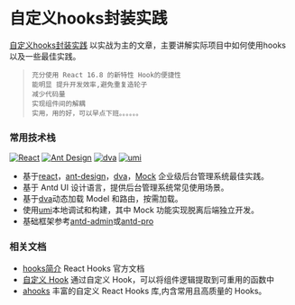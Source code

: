 # 自定义hooks封装实践

[自定义hooks封装实践](https://tla-king.github.io/pt) 以实战为主的文章，主要讲解实际项目中如何使用hooks以及一些最佳实践。

>     充分使用 React 16.8 的新特性 Hook的便捷性
>     能明显 提升开发效率,避免重复造轮子
>     减少代码量
>     实现组件间的解耦
>     实用，用的好，可以早点下班。。。。。。

### 常用技术栈

[![React](https://img.shields.io/badge/react-^16.12.0-brightgreen.svg?style=flat-square)](https://github.com/facebook/react)
[![Ant Design](https://img.shields.io/badge/ant--design-^4.3.3-yellowgreen.svg?style=flat-square)](https://github.com/ant-design/ant-design)
[![dva](https://img.shields.io/badge/dva-^2.1.0-orange.svg?style=flat-square)](https://github.com/dvajs/dva)
[![umi](https://img.shields.io/badge/umi-^3.1.4-orange.svg?style=flat-square)](https://github.com/github.com/umijs/umi)


-   基于[react](https://github.com/facebook/react)，[ant-design](https://github.com/ant-design/ant-design)，[dva](https://github.com/dvajs/dva)，[Mock](https://github.com/nuysoft/Mock) 企业级后台管理系统最佳实践。
-   基于 Antd UI 设计语言，提供后台管理系统常见使用场景。
-   基于[dva](https://github.com/dvajs/dva)动态加载 Model 和路由，按需加载。
-   使用[umi](https://github.com/umijs/umi)本地调试和构建，其中 Mock 功能实现脱离后端独立开发。
-   基础框架参考[antd-admin](https://github.com/zuiidea/antd-admin)或[antd-pro](https://github.com/umijs/ant-design-pro)


### 相关文档
- [hooks简介](https://react.docschina.org/docs/hooks-intro.html) React Hooks 官方文档
- [自定义 Hook](https://react.docschina.org/docs/hooks-custom.html) 通过自定义 Hook，可以将组件逻辑提取到可重用的函数中
- [ahooks](https://ahooks.js.org/zh-CN/) 丰富的自定义 React Hooks 库,内含常用且高质量的 Hooks。
